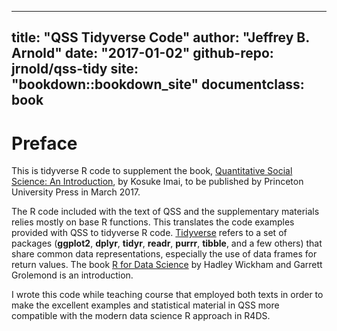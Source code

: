 
---
title: "QSS Tidyverse Code"
author: "Jeffrey B. Arnold"
date: "2017-01-02"
github-repo: jrnold/qss-tidy
site: "bookdown::bookdown_site"
documentclass: book
---

# Preface

This is tidyverse R code to supplement the book, [Quantitative Social Science: An Introduction](http://press.princeton.edu/titles/11025.html), by Kosuke Imai, to
be published by Princeton University Press in March 2017.

The R code included with the text of QSS and the supplementary materials relies mostly on base R functions. 
This translates the code examples provided with QSS to tidyverse R code. 
[Tidyverse](https://github.com/tidyverse/tidyverse) refers to a set of packages (**ggplot2**, **dplyr**, **tidyr**, **readr**, **purrr**, **tibble**,  and a few others) that share common data representations, especially the use of data frames for return values. The book [R for Data Science](http://r4ds.had.co.nz/) by Hadley Wickham and Garrett Grolemond is an introduction.

I wrote this code while teaching course that employed both texts in order to make the excellent examples and statistical material in QSS more compatible with the modern data science R approach in R4DS.
